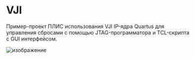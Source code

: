 # VJI
Пример-проект ПЛИС использования VJI IP-ядра Quartus для управления сбросами с помощью JTAG-программатора и TCL-скрипта с GUI интерфейсом.

![изображение](https://github.com/TurDi1/VJI/assets/90939428/142afa4c-0d2c-46be-84c3-dc06975d2b64)
